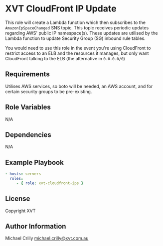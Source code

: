 # XVT CloudFront IP Update

This role will create a Lambda function which then subscribes to the `AmazonIpSpaceChanged` SNS topic. This topic
receives periodic updates regarding AWS' public IP namespace(s). These updates are utilised by the Lambda function to
update Security Group (SG) inbound rule tables.

You would need to use this role in the event you're using CloudFront to restrict access to an ELB and the resources it
manages, but only want CloudFront talking to the ELB (the alternative in `0.0.0.0/0`)

## Requirements

Utilises AWS services, so boto will be needed, an AWS account, and for certain security groups to be pre-existing.

## Role Variables

N/A

## Dependencies

N/A

## Example Playbook

```yaml
- hosts: servers
  roles:
     - { role: xvt-cloudfront-ips }
```

## License

Copyright XVT

## Author Information

Michael Crilly <michael.crilly@xvt.com.au>
